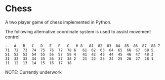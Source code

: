 # Chess
A two player game of chess implemented in Python.

The following alternative coordinate system is used to assist movement control:

`-   A   B   C   D   E   F   G   H
8   81  82  83  84  85  86  87  88
7   71  72  73  74  75  76  77  78
6   61  62  63  64  65  66  67  68
5   51  52  53  54  55  56  57  58
4   41  42  43  44  45  46  47  48
3   31  32  33  34  35  36  37  38
2   21  22  23  24  25  26  27  28
1   11  12  13  14  15  16  17  18`

NOTE: Currently underwork
